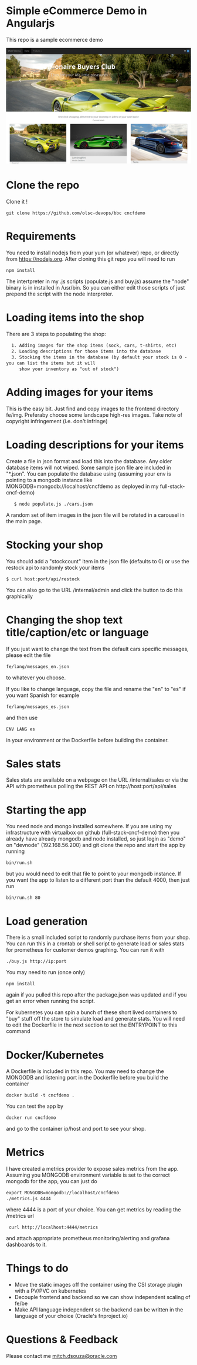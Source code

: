 Simple eCommerce Demo in Angularjs
==================================

This repo is a sample ecommerce demo

![Billionaire Buyers Club](bbc.png)

Clone the repo
==============

Clone it !

    git clone https://github.com/olsc-devops/bbc cncfdemo

Requirements
============

You need to install nodejs from your yum (or whatever) repo, or directly from https://nodejs.org. After cloning this git repo you will need
to run 

    npm install

The intertpreter in my .js scripts (populate.js and buy.js) assume the "node" binary is in installed in /usr/bin. So you can either edit those
scripts of just prepend the script with the node interpreter.

Loading items into the shop
===========================

There are 3 steps to populating the shop:

      1. Adding images for the shop items (sock, cars, t-shirts, etc)
      2. Loading descriptions for those items into the database
      3. Stocking the items in the database (by default your stock is 0 - you can list the items but it will
         show your inventory as "out of stock")

Adding images for your items
============================

This is the easy bit. Just find and copy images to the frontend directory fe/img. Preferaby choose some landscape high-res
images. Take note of copyright infringement (i.e. don't infringe)

Loading descriptions for your items
===================================

Create a file in json format and load this into the database. Any older database items will not wiped. Some sample json file
are included in "*.json". You can populate the database using (assuming your env is pointing to a mongodb instance
like MONGODB=mongodb://localhost/cncfdemo as deployed in my full-stack-cncf-demo)

       $ node populate.js ./cars.json

A random set of item images in the json file will be rotated in a carousel in the main page.

Stocking your shop
==================

You should add a "stockcount" item in the json file (defaults to 0) or use the restock api to randomly stock your items

    $ curl host:port/api/restock

You can also go to the URL /internal/admin and click the button to do this graphically

Changing the shop text title/caption/etc or language
====================================================

If you just want to change the text from the default cars specific messages, please edit the file

    fe/lang/messages_en.json

to whatever you choose.

If you like to change language, copy the file and rename the "en" to "es" if you want Spanish for example

    fe/lang/messages_es.json

and then use

    ENV LANG es

in your environment or the Dockerfile before building the container.


Sales stats
===========

Sales stats are available on a webpage on the URL /internal/sales or via the API with prometheus polling
the REST API on http://host:port/api/sales


Starting the app
=================

You need node and mongo installed somewhere. If you are using my infrastructure with virtualbox on github (full-stack-cncf-demo)
then you already have already mongodb and node installed, so just login as "demo" on "devnode" (192.168.56.200) and git clone the repo
and start the app by running

    bin/run.sh

but you would need to edit that file to point to your mongodb instance. If you want the app to listen to a different port than the default
4000, then just run

    bin/run.sh 80


Load generation
===============

There is a small included script to randomly purchase items from your shop. You can run this in a crontab or shell script to generate load or sales
stats for prometheus for customer demos graphing. You can run it with

    ./buy.js http://ip:port

You may need to run (once only)

    npm install

again if you pulled this repo after the package.json was updated and if you get an error when running the script.

For kubernetes you can spin a bunch of these short lived containers to "buy" stuff off the store to simulate load and generate stats. You
will need to edit the Dockerfile in the next section to set the ENTRYPOINT to this command


Docker/Kubernetes
=================

A Dockerfile is included in this repo. You may need to change the MONGODB and listening port in the Dockerfile before you build the container

    docker build -t cncfdemo .

You can test the app by

    docker run cncfdemo

and go to the container ip/host and port to see your shop.


Metrics
=======

I have created a metrics provider to expose sales metrics from the app. Assuming you MONGODB environment variable is set to the correct mongodb
for the app, you can just do

    export MONGODB=mongodb://localhost/cncfdemo
    ./metrics.js 4444

where 4444 is a port of your choice. You can  get metrics by reading the /metrics url

     curl http://localhost:4444/metrics

and attach appropriate prometheus monitoring/alerting and grafana dashboards to it.


Things to do
============

* Move the static images off the container using the CSI storage plugin with a PV/PVC on kubernetes
* Decouple frontend and backend so we can show independent scaling of fe/be
* Make API language independent so the backend can be written in the language of your choice (Oracle's fnproject.io)

Questions & Feedback
====================
Please contact me mitch.dsouza@oracle.com